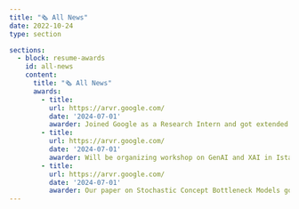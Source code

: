```yaml
---
title: "🗞️ All News"
date: 2022-10-24
type: section

sections:
  - block: resume-awards
    id: all-news
    content:
      title: "🗞️ All News"
      awards:
        - title: 
          url: https://arvr.google.com/
          date: '2024-07-01'
          awarder: Joined Google as a Research Intern and got extended into a Student Researcher. 🖥️
        - title: 
          url: https://arvr.google.com/
          date: '2024-07-01'
          awarder: Will be organizing workshop on GenAI and XAI in Istanbul! 🗣️
        - title: 
          url: https://arvr.google.com/
          date: '2024-07-01'
          awarder: Our paper on Stochastic Concept Bottleneck Models got accepted at Neurips 2024!📝
---
```

